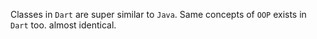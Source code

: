 Classes in `Dart` are super similar to `Java`. Same concepts of `OOP` exists in `Dart` too. almost identical.